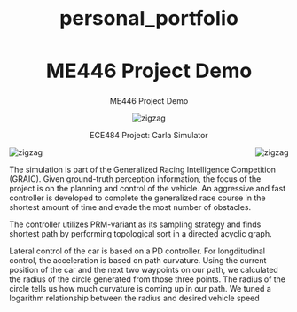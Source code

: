 # personal_portfolio

<head>
    <style>
        /* Center the text and modify the font size for h1 */
        h1 {
            text-align: center; /* Center the text */
            font-size: 36px; /* Adjust the size as needed */
        }
    </style>
</head>



<body>
    <h1>ME446 Project Demo</h1>
</body>
<p style="text-align: center;"> ME446 Project Demo</p>
<div style="text-align:center;"> 
    <img src="{{ "images/ME446_robotpath.gif" | prepend: site.baseurl | prepend: site.url}}" alt="zigzag" />
</div>

<!-- add year of project  -->

<p style="text-align: center;"> ECE484 Project: Carla Simulator</p>

<head>
    <style>
        .image-container {
            display: flex;
            justify-content: space-between; /* Adjust this property to control spacing */
        }
        .image-container img {
            max-width: 45%; /* Adjust image width as needed */
        }
    </style>
</head>
<body>
    <div class="image-container">
        <img src="{{ "images/ECE484_evasion.gif" | prepend: site.baseurl | prepend: site.url}}" alt="zigzag" />
        <img src="{{ "images/ECE484_track.gif" | prepend: site.baseurl | prepend: site.url}}" alt="zigzag" />
    </div>
</body>

The simulation is part of the Generalized Racing Intelligence Competition (GRAIC). Given
ground-truth perception information, the focus of the project is on the planning and control of the vehicle. An aggressive and fast
controller is developed to complete the generalized race course in the shortest amount of time and evade the most number of obstacles.

The controller utilizes PRM-variant as its sampling strategy and finds shortest path by performing topological sort in a directed acyclic graph.

Lateral control of the car is based on a PD controller. 
For longditudinal control, the acceleration is based on path curvature. Using the current position of the car and the next two waypoints on our
path, we calculated the radius of the circle generated from those three points. The radius of the circle tells us how much curvature is coming up in our path. We tuned a logarithm relationship between the radius and desired vehicle speed
